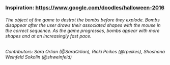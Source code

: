 ### Inspiration: https://www.google.com/doodles/halloween-2016
###### The object of the game to destrot the bombs before they explode. Bombs disappear after the user draws their associated shapes with the mouse in the correct sequence. As the game progresses, bombs appear with more shapes and at an increasingly fast pace.
###### Contributors: Sara Orlian (@SaraOrlian), Ricki Peikes (@rpeikes), Shoshana Weinfeld Sokolin (@shweinfeld)
